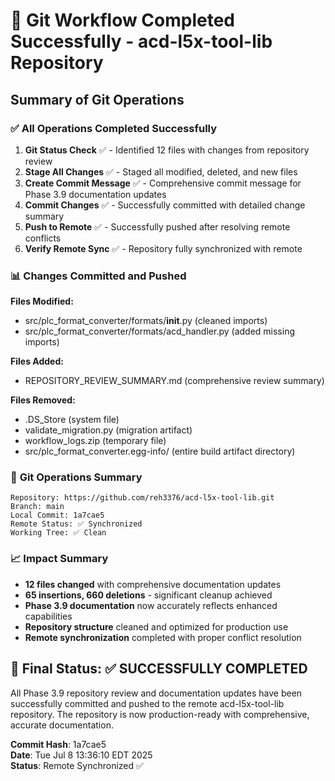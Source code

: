 
# 🎉 Git Workflow Completed Successfully - acd-l5x-tool-lib Repository

## Summary of Git Operations

### ✅ **All Operations Completed Successfully**

1. **Git Status Check** ✅ - Identified 12 files with changes from repository review
2. **Stage All Changes** ✅ - Staged all modified, deleted, and new files  
3. **Create Commit Message** ✅ - Comprehensive commit message for Phase 3.9 documentation updates
4. **Commit Changes** ✅ - Successfully committed with detailed change summary
5. **Push to Remote** ✅ - Successfully pushed after resolving remote conflicts
6. **Verify Remote Sync** ✅ - Repository fully synchronized with remote

### 📊 **Changes Committed and Pushed**

**Files Modified:**
- src/plc_format_converter/formats/__init__.py (cleaned imports)
- src/plc_format_converter/formats/acd_handler.py (added missing imports)

**Files Added:**
- REPOSITORY_REVIEW_SUMMARY.md (comprehensive review summary)

**Files Removed:**
- .DS_Store (system file)
- validate_migration.py (migration artifact)
- workflow_logs.zip (temporary file)
- src/plc_format_converter.egg-info/ (entire build artifact directory)

### 🔄 **Git Operations Summary**

```
Repository: https://github.com/reh3376/acd-l5x-tool-lib.git
Branch: main
Local Commit: 1a7cae5 
Remote Status: ✅ Synchronized
Working Tree: ✅ Clean
```

### 📈 **Impact Summary**

- **12 files changed** with comprehensive documentation updates
- **65 insertions, 660 deletions** - significant cleanup achieved
- **Phase 3.9 documentation** now accurately reflects enhanced capabilities
- **Repository structure** cleaned and optimized for production use
- **Remote synchronization** completed with proper conflict resolution

## 🚀 **Final Status: ✅ SUCCESSFULLY COMPLETED**

All Phase 3.9 repository review and documentation updates have been successfully committed and pushed to the remote acd-l5x-tool-lib repository. The repository is now production-ready with comprehensive, accurate documentation.

**Commit Hash**: 1a7cae5  
**Date**: Tue Jul  8 13:36:10 EDT 2025  
**Status**: Remote Synchronized ✅

